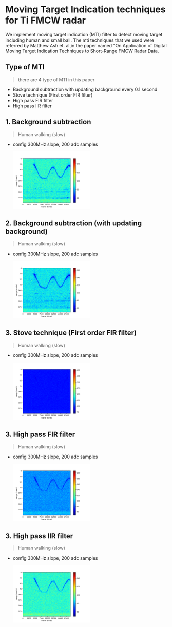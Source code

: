 # Moving Target Indication techniques for Ti FMCW radar

We implement moving target indication (MTI) filter to detect moving target including human and small ball. The mti techniques that we used were referred by Matthew Ash et. al,in the paper named "On Application of Digital Moving Target Indication Techniques to Short-Range FMCW Radar Data.

## Type of MTI

>there are 4 type of MTI in this paper

- Background subtraction with updating background every 0.1 second
- Stove technique (First order FIR filter)
- High pass FIR filter
- High pass IIR filter

## 1. Background subtraction  

>Human walking (slow)
- config 300MHz slope, 200 adc samples <br />

  <img src="pic/bg_sub_slow_300.png" width="50%" height="50%">

## 2. Background subtraction (with updating background)

>Human walking (slow)

- config 300MHz slope, 200 adc samples <br />
    
    <img src="pic/bg_update_slow_300.png" width="50%" height="50%">

## 3. Stove technique (First order FIR filter)

>Human walking (slow)

- config 300MHz slope, 200 adc samples <br />
    
    <img src="pic/stove_slow_300.png" width="50%" height="50%">

## 3. High pass FIR filter

>Human walking (slow)

- config 300MHz slope, 200 adc samples <br />
    
    <img src="pic/FIR_slow_300.png" width="50%" height="50%">

## 3. High pass IIR filter

>Human walking (slow)

- config 300MHz slope, 200 adc samples <br />
    
    <img src="pic/IIR_slow_300.png" width="50%" height="50%">